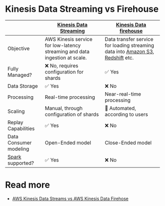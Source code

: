 # Kinesis Data Streaming vs Firehouse

|                        | [Kinesis Data Streaming](AmazonKinesisDataStreams.md)                      | [Kinesis Data firehouse](../../10_BigDataServices/ETLServices/StreamProcessing/AmazonKinesisDataFirehouse/Readme.md)                                                                                         |
|------------------------|----------------------------------------------------------------------------|--------------------------------------------------------------------------------------------------------------------------------------------------------------------------------------------------------------|
| Objective              | AWS Kinesis service for low-latency streaming and data ingestion at scale. | Data transfer service for loading streaming data into [Amazon S3](../../7_StorageServices/3_ObjectStorageS3/Readme.md), [Redshift](../../10_BigDataServices/StorageDBs/DataWarehouse/AmazonRedshift.md) etc. |
| Fully Managed?         | :x: No, requires configuration for shards                                  | :white_check_mark: Yes                                                                                                                                                                                       |
| Data Storage           | :white_check_mark: Yes                                                     | :x: No                                                                                                                                                                                                       |
| Processing             | Real-time processing                                                       | Near-real-time processing                                                                                                                                                                                    |
| Scaling                | Manual, through configuration of shards                                    | :rocket: Automated, according to users                                                                                                                                                                       |
| Replay Capabilities    | :white_check_mark: Yes                                                     | :x: No                                                                                                                                                                                                       |
| Data Consumer modeling | Open-Ended model                                                           | Close-Ended model                                                                                                                                                                                            |
| [Spark]() supported?   | :white_check_mark: Yes                                                     | :x: No                                                                                                                                                                                                       |

# Read more
- [AWS Kinesis Data Streams vs AWS Kinesis Data Firehose](https://www.whizlabs.com/blog/aws-kinesis-data-streams-vs-aws-kinesis-data-firehose/)


